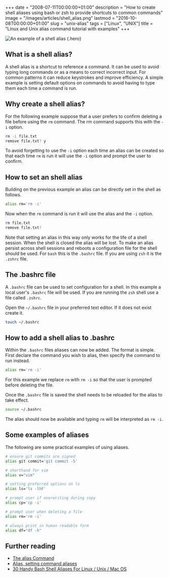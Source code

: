 +++
date = "2008-07-11T00:00:00+01:00"
description = "How to create shell aliases using bash or zsh to provide shortcuts to common commands"
image = "/images/articles/shell_alias.png"
lastmod = "2016-10-08T00:00:00+01:00"
slug = "unix-alias"
tags = ["Linux", "UNIX"]
title = "Linux and Unix alias command tutorial with examples"
+++

<!-- prettier-ignore -->
![An example of a shell alias][4]
{.hero}

## What is a shell alias?

A shell alias is a shortcut to reference a command. It can be used to avoid
typing long commands or as a means to correct incorrect input. For common
patterns it can reduce keystrokes and improve efficiency. A simple example is
setting default options on commands to avoid having to type them each time a
command is run.

## Why create a shell alias?

For the following example suppose that a user prefers to confirm deleting a file
before using the `rm` command. The rm command supports this with the `-i`
option.

```sh
rm -i file.txt
remove file.txt? y
```

To avoid forgetting to use the `-i` option each time an alias can be created so
that each time `rm` is run it will use the `-i` option and prompt the user to
confirm.

## How to set an shell alias

Building on the previous example an alias can be directly set in the shell as
follows.

```sh
alias rm='rm -i'
```

Now when the `rm` command is run it will use the alias and the `-i` option.

```sh
rm file.txt
remove file.txt?
```

Note that setting an alias in this way only works for the life of a shell
session. When the shell is closed the alias will be lost. To make an alias
persist across shell sessions and reboots a configuration file for the shell
should be used. For `bash` this is the `.bashrc` file. If you are using `zsh` it
is the `.zshrc` file.

## The .bashrc file

A `.bashrc` file can be used to set configuration for a shell. In this example a
local user's `.bashrc` file will be used. If you are running the `zsh` shell use
a file called `.zshrc`.

Open the `~/.bashrc` file in your preferred text editor. If it does not exist
create it.

```sh
touch ~/.bashrc
```

## How to add a shell alias to .bashrc

Within the `.bashrc` files aliases can now be added. The format is simple. First
declare the command you wish to alias, then specify the command to run instead.

```sh
alias rm='rm -i'
```

For this example we replace `rm` with `rm -i` so that the user is prompted
before deleting the file.

Once the `.bashrc` file is saved the shell needs to be reloaded for the alias to
take effect.

```sh
source ~/.bashrc
```

The alias should now be available and typing `rm` will be interpreted as
`rm -i`.

## Some examples of aliases

The following are some practical examples of using aliases.

```sh
# ensure git commits are signed
alias git commit='git commit -S'

# shorthand for vim
alias v="vim"

# setting preferred options on ls
alias ls='ls -lhF'

# prompt user if overwriting during copy
alias cp='cp -i'

# prompt user when deleting a file
alias rm='rm -i'

# always print in human readable form
alias df="df -h"
```

## Further reading

- [The alias Command][1]
- [Alias, setting command aliases][2]
- [30 Handy Bash Shell Aliases For Linux / Unix / Mac OS][3]

[1]: http://www.linfo.org/alias.html
[2]: http://www.linuxhowtos.org/Tips%20and%20Tricks/command_aliases.htm
[3]: http://www.cyberciti.biz/tips/bash-aliases-mac-centos-linux-unix.html
[4]: /images/articles/shell_alias.png
